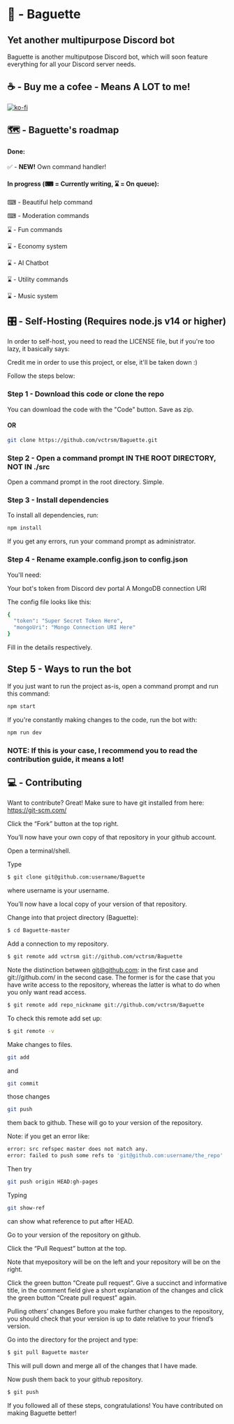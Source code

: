 # 🥖 - Baguette
## Yet another multipurpose Discord bot

Baguette is another multiputpose Discord bot, which will 
soon feature everything for all your Discord server needs.

## ☕ - Buy me a cofee - Means A LOT to me!

[![ko-fi](https://ko-fi.com/img/githubbutton_sm.svg)](https://ko-fi.com/J3J1BZU1Q)

## 🗺 - Baguette's roadmap

#### Done:

✅ - **NEW!** Own command handler!

#### In progress (⌨ = Currently writing, ⌛ = On queue):

⌨ - Beautiful help command

⌨ - Moderation commands

⌛ - Fun commands

⌛ - Economy system

⌛ - AI Chatbot

⌛ - Utility commands

⌛ - Music system

## 🎛 - Self-Hosting (Requires node.js v14 or higher)

In order to self-host, you need to read the LICENSE file, but if you're too lazy, it basically says:

Credit me in order to use this project, or else, it'll be taken down :)

Follow the steps below:

### Step 1 - Download this code or clone the repo

You can download the code with the "Code" button. Save as zip.

#### OR

```sh
git clone https://github.com/vctrsm/Baguette.git
```

### Step 2 - Open a command prompt IN THE ROOT DIRECTORY, NOT IN ./src

Open a command prompt in the root directory. Simple.

### Step 3 - Install dependencies

To install all dependencies, run:

```sh
npm install
```
If you get any errors, run your command prompt as administrator.

### Step 4 - Rename example.config.json to config.json

You'll need:

Your bot's token from Discord dev portal
A MongoDB connection URI

The config file looks like this:

```sh
{
  "token": "Super Secret Token Here",
  "mongoUri": "Mongo Connection URI Here"
}

```
Fill in the details respectively.

## Step 5 - Ways to run the bot

If you just want to run the project as-is, open a command prompt and run this command:

```sh
npm start
```
If you're constantly making changes to the code, run the bot with:

```sh
npm run dev
```
### NOTE: If this is your case, I recommend you to read the contribution guide, **it means a lot!**

## 💻 - Contributing

Want to contribute? Great! Make sure to have git installed from here: https://git-scm.com/

Click the “Fork” button at the top right.

You’ll now have your own copy of that repository in your github account.

Open a terminal/shell.

Type
```sh
$ git clone git@github.com:username/Baguette
```
where username is your username.

You’ll now have a local copy of your version of that repository.

Change into that project directory (Baguette):
```sh
$ cd Baguette-master
```
Add a connection to my repository.

```sh
$ git remote add vctrsm git://github.com/vctrsm/Baguette
```
Note the distinction between git@github.com: in the first case and git://github.com/ in the second case. The former is for the case that you have write access to the repository, whereas the latter is what to do when you only want read access.
```sh
$ git remote add repo_nickname git://github.com/vctrsm/Baguette
```
To check this remote add set up:
```sh
$ git remote -v
```
Make changes to files.
```sh
git add 
```
and 
```sh
git commit
```
those changes
```sh
git push 
```
them back to github. These will go to your version of the repository.

Note: if you get an error like:
```sh
error: src refspec master does not match any.
error: failed to push some refs to 'git@github.com:username/the_repo'
```
Then try
```sh
git push origin HEAD:gh-pages 
```

Typing
```sh
git show-ref
```
can show what reference to put after HEAD.

Go to your version of the repository on github.

Click the “Pull Request” button at the top.

Note that myepository will be on the left and your repository will be on the right.

Click the green button “Create pull request”. Give a succinct and informative title, in the comment field give a short explanation of the changes and click the green button “Create pull request” again.

Pulling others’ changes
Before you make further changes to the repository, you should check that your version is up to date relative to your friend’s version.

Go into the directory for the project and type:
```sh
$ git pull Baguette master
```

This will pull down and merge all of the changes that I have made.

Now push them back to your github repository.
```sh
$ git push
```
If you followed all of these steps, congratulations! You have contributed on making Baguette better!
